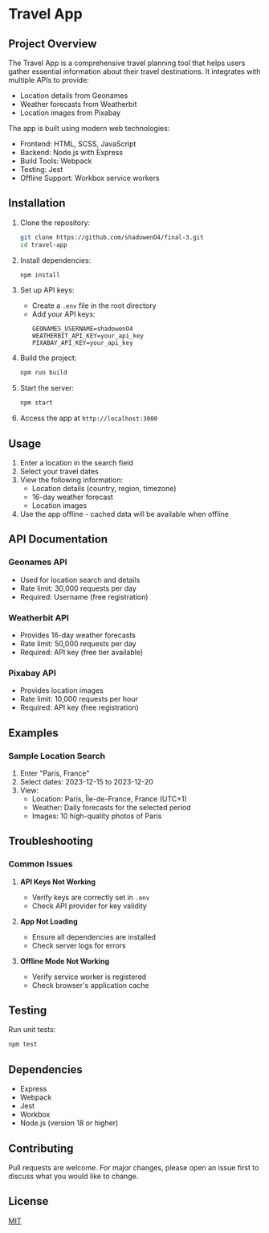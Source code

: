 # Travel App

## Project Overview
The Travel App is a comprehensive travel planning tool that helps users gather essential information about their travel destinations. It integrates with multiple APIs to provide:
- Location details from Geonames
- Weather forecasts from Weatherbit
- Location images from Pixabay

The app is built using modern web technologies:
- Frontend: HTML, SCSS, JavaScript
- Backend: Node.js with Express
- Build Tools: Webpack
- Testing: Jest
- Offline Support: Workbox service workers

## Installation
1. Clone the repository:
   ```bash
   git clone https://github.com/shadowenO4/final-3.git
   cd travel-app
   ```

2. Install dependencies:
   ```bash
   npm install
   ```

3. Set up API keys:
   - Create a `.env` file in the root directory
   - Add your API keys:
     ```
     GEONAMES_USERNAME=shadowenO4
     WEATHERBIT_API_KEY=your_api_key
     PIXABAY_API_KEY=your_api_key
     ```

4. Build the project:
   ```bash
   npm run build
   ```

5. Start the server:
   ```bash
   npm start
   ```

6. Access the app at `http://localhost:3000`

## Usage
1. Enter a location in the search field
2. Select your travel dates
3. View the following information:
   - Location details (country, region, timezone)
   - 16-day weather forecast
   - Location images
4. Use the app offline - cached data will be available when offline

## API Documentation
### Geonames API
- Used for location search and details
- Rate limit: 30,000 requests per day
- Required: Username (free registration)

### Weatherbit API
- Provides 16-day weather forecasts
- Rate limit: 50,000 requests per day
- Required: API key (free tier available)

### Pixabay API
- Provides location images
- Rate limit: 10,000 requests per hour
- Required: API key (free registration)

## Examples
### Sample Location Search
1. Enter "Paris, France"
2. Select dates: 2023-12-15 to 2023-12-20
3. View:
   - Location: Paris, Île-de-France, France (UTC+1)
   - Weather: Daily forecasts for the selected period
   - Images: 10 high-quality photos of Paris

## Troubleshooting
### Common Issues
1. **API Keys Not Working**
   - Verify keys are correctly set in `.env`
   - Check API provider for key validity

2. **App Not Loading**
   - Ensure all dependencies are installed
   - Check server logs for errors

3. **Offline Mode Not Working**
   - Verify service worker is registered
   - Check browser's application cache

## Testing
Run unit tests:
```bash
npm test
```

## Dependencies
- Express
- Webpack
- Jest
- Workbox
- Node.js (version 18 or higher)

## Contributing
Pull requests are welcome. For major changes, please open an issue first to discuss what you would like to change.

## License
[MIT](https://choosealicense.com/licenses/mit/me)
